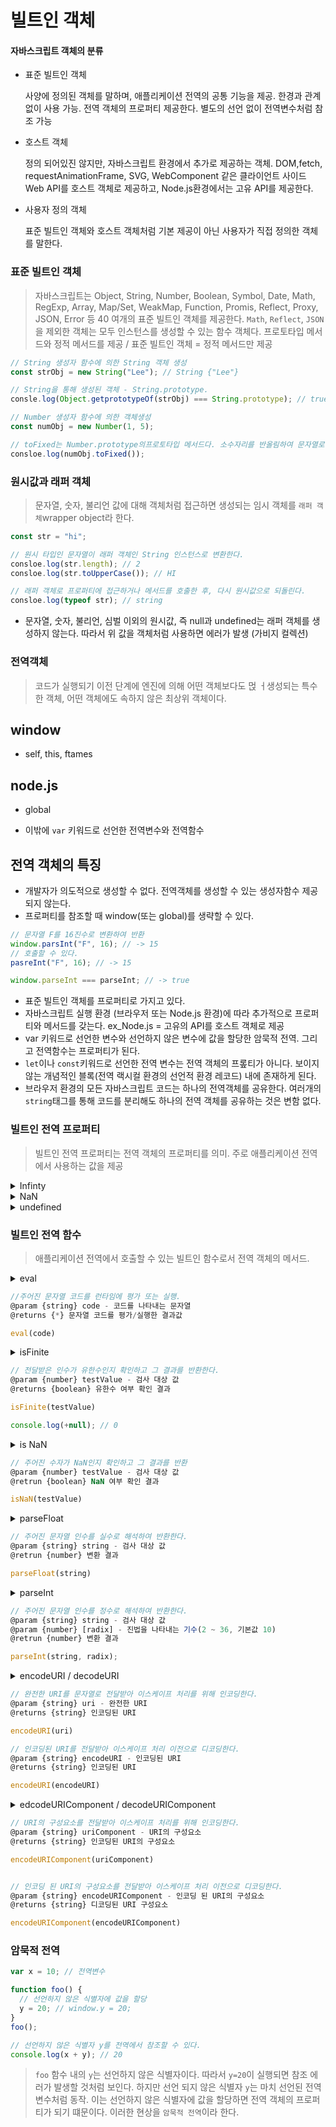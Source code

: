 # 빌트인 객체

#### 자바스크립트 객체의 분류

- 표준 빌트인 객체

  사양에 정의된 객체를 말하며, 애플리케이션 전역의 공통 기능을 제공. 한경과 관계없이 사용 가능. 전역 객체의 프로퍼티 제공한다. 별도의 선언 없이 전역변수처럼 참조 가능

- 호스트 객체

  정의 되어있진 않지만, 자바스크립트 환경에서 추가로 제공하는 객체. DOM,fetch, requestAnimationFrame, SVG, WebComponent 같은 클라이언트 사이드 Web API를 호스트 객체로 제공하고, Node.js환경에서는 고유 API를 제공한다.

- 사용자 정의 객체

  표준 빌트인 객체와 호스트 객체처럼 기본 제공이 아닌 사용자가 직접 정의한 객체를 말한다.

### 표준 빌트인 객체

> 자바스크립트는 Object, String, Number, Boolean, Symbol, Date, Math, RegExp, Array, Map/Set, WeakMap, Function, Promis, Reflect, Proxy, JSON, Error 등 40 여개의 표준 빌트인 객체를 제공한다. `Math`, `Reflect`, `JSON`을 제외한 객체는 모두 인스턴스를 생성할 수 있는 함수 객체다. 프로토타입 메서드와 정적 메서드를 제공 / 표준 빌트인 객체 = 정적 메서드만 제공

```jsx
// String 생성자 함수에 의한 String 객체 생성
const strObj = new String("Lee"); // String {"Lee"}

// String을 통해 생성된 객체 - String.prototype.
consle.log(Object.getprototypeOf(strObj) === String.prototype); // true
```

```jsx
// Number 생성자 함수에 의한 객체생성
const numObj = new Number(1, 5);

// toFixed는 Number.prototype의프로토타입 메서드다. 소수자리를 반올림하여 문자열로 반환
consloe.log(numObj.toFixed());
```

### 원시값과 래퍼 객체

> 문자열, 숫자, 불리언 값에 대해 객체처럼 접근하면 생성되는 임시 객체를 `래퍼 객체`wrapper object라 한다.

```jsx
const str = "hi";

// 원시 타입인 문자열이 래퍼 객체인 String 인스턴스로 변환한다.
consloe.log(str.length); // 2
consloe.log(str.toUpperCase()); // HI

// 래퍼 객체로 프로퍼티에 접근하거나 메서드를 호출한 후, 다시 원시값으로 되돌린다.
consloe.log(typeof str); // string
```

- 문자열, 숫자, 불리언, 심벌 이외의 원시값, 즉 null과 undefined는 래퍼 객체를 생성하지 않는다. 따라서 위 값을 객체처럼 사용하면 에러가 발생 (가비지 컬렉션)

### 전역객체

> 코드가 실행되기 이전 단계에 엔진에 의해 어떤 객체보다도 먽 ㅓ생성되는 특수한 객체, 어떤 객체에도 속하지 않은 최상위 객체이다.

## window

- self, this, ftames

## node.js

- global

- 이밖에 `var` 키워드로 선언한 전역변수와 전역함수

## 전역 객체의 특징

- 개발자가 의도적으로 생성할 수 없다. 전역객체를 생성할 수 있는 생성자함수 제공되지 않는다.
- 프로퍼티를 참조할 때 window(또는 global)를 생략할 수 있다.

```jsx
// 문자열 F를 16진수로 변환하여 반환
window.parsInt("F", 16); // -> 15
// 호출할 수 있다.
pasreInt("F", 16); // -> 15

window.parseInt === parseInt; // -> true
```

- 표준 빌트인 객체를 프로퍼티로 가지고 있다.
- 자바스크립트 실행 환경 (브라우저 또는 Node.js 환경)에 따라 추가적으로 프로퍼티와 메서드를 갖는다. ex_Node.js = 고유의 API를 호스트 객체로 제공
- var 키워드로 선언한 변수와 선언하지 않은 변수에 값을 할당한 암묵적 전역. 그리고 전역함수는 프로퍼티가 된다.
- `let`이나 `const`키워드로 선언한 전역 변수는 전역 객체의 프롶티가 아니다. 보이지 않는 개념적인 블록(전역 랙시컬 환경의 선언적 환경 레코드) 내에 존재하게 된다.
- 브라우저 환경의 모든 자바스크립트 코드는 하나의 전역객체를 공유한다. 여러개의 `string`태그를 통해 코드를 분리해도 하나의 전역 객체를 공유하는 것은 변함 없다.

### 빌트인 전역 프로퍼티

> 빌트인 전역 프로퍼티는 전역 객체의 프로퍼티를 의미. 주로 애플리케이션 전역에서 사용하는 값을 제공

<details>
<summary>Infinty</summary>

무한대를 나타내는 숫자값

</details>

<details>
<summary>NaN</summary>

숫자가 아님을 나타내는 숫자값. NaN프로퍼티 = Number.NaN

</details>

<details>
<summary>undefined</summary>

원시타입 undefined를 값으로 갖는다.

</details>

### 빌트인 전역 함수

> 애플리케이션 전역에서 호출할 수 있는 빌트인 함수로서 전역 객체의 메서드.

<details>
<summary>eval</summary>

자바스크립트 코드를 나타내는 문자열을 인수로 전달받는다. 전달받은 표현식이라면 eval함수는 문자열 코드를 런타임에 평가하여 값을 생성, 전달받은 인수가 표현식 문이 아니라면 문자열 코드를 런타임에 실행. 문자열 코드가 여러 개의 문으로 이루어져 있다면 모든 문을 실행

- eval함수는 기존의 스코프를 런타임에 동적으로 수정

eval 함수를 통해 입력받은 콘텐츠를 사용하는 것은 보안에 취약, 최적화 실행X = 처리속도 BAD
`let`,`const`키워드를 사용한 변수 선언문이라면 strict mode가 암묵적으로 적용 되므로 이럴 땐

- eval 함수의 사용은 금지!

</details>

```jsx
//주어진 문자열 코드를 런타임에 평가 또는 실행.
@param {string} code - 코드를 나타내는 문자열
@returns {*} 문자열 코드를 평가/실행한 결과값

eval(code)
```

<details>
<summary>isFinite</summary>
전달받은 인수가 정상적인 유한수인지 검사하여 유한수 이면 true를 반환, 무환수이면 false를 반환한다. 전달받은 인수의 타입의 숫자가 아닐 경우, 숫자로 타입을 변환한 후 검사를 수행한다. 이때 인수가 NaN으로 평가되는 값이라면 false를 반환.

- isFinite(null)은 true를 반환한다. 이것은 null을 숫자로 변환하여 검사했기 때문! null을 숫자타입으로 변환하면 0이 된다.
</details>

```jsx
// 전달받은 인수가 유한수인지 확인하고 그 결과를 반환한다.
@param {number} testValue - 검사 대상 값
@returns {boolean} 유한수 여부 확인 결과

isFinite(testValue)

console.log(+null); // 0
```

<details>
<summary>is NaN</summary>
전달받은 인수가 NaN인지 검사하여 그 결과를 불리언 타입으로 반환한다. 전달받은 인수의 타입이 숫자가 아닌 경우 숫자로 타입을 변환 후 검사 수행
</details>

```jsx
// 주어진 수자가 NaN인지 확인하고 그 결과를 반환
@param {number} testValue - 검사 대상 값
@retrun {boolean} NaN 여부 확인 결과

isNaN(testValue)
```

<details>
<summary>parseFloat</summary>
전달받은 문자열 인수를 부동 소숫점 숫자, 즉 실수로 해석하여 반환한다.
</details>

```jsx
// 주어진 문자열 인수를 실수로 해석하여 반환한다.
@param {string} string - 검사 대상 값
@retrun {number} 변환 결과

parseFloat(string)
```

<details>
<summary>parseInt</summary>
전달받은 문자열 인수를 정수로 해석하여 반환한다.

- 문자열을 실수로 해석하여 반환한다.
- 문자열에 공백이 있다면 첫 번째 문자열만 해석하여 반환
- 첫 번째 문자열을 숫자를 변환 할 수 없다면 NaN 반환
- 앞뒤 고백은 무시

</details>

```jsx
// 주어진 문자열 인수를 정수로 해석하여 반환한다.
@param {string} string - 검사 대상 값
@param {number} [radix] - 진법을 나타내는 기수(2 ~ 36, 기본값 10)
@retrun {number} 변환 결과

parseInt(string, radix);
```

<details>
<summary>encodeURI / decodeURI </summary>
함수는 완전한 URI를 문자열로 전달받아 이스케이프 처리를 위해 인코딩한다. URI는 인터넷에 있는 자원을 나타내는 유일한 주소를 말한다. URI의 하위개념으로 URI, URN이 있다.

- 알파벳, 0~9의 숫자, -\_ . ! ~ \* () 문자는 이스케이프 처리에서 제외
</details>

```jsx
// 완전한 URI를 문자열로 전달받아 이스케이프 처리를 위해 인코딩한다.
@param {string} uri - 완전한 URI
@returns {string} 인코딩된 URI

encodeURI(uri)
```

```jsx
// 인코딩된 URI를 전달받아 이스케이프 처리 이전으로 디코딩한다.
@param {string} encodeURI - 인코딩된 URI
@returns {string} 인코딩된 URI

encodeURI(encodeURI)
```

<details>
<summary>edcodeURIComponent / decodeURIComponent </summary>
URI 구성 요소를 인수로 전달받아 인코딩한다. 여기서 인코딩이란 URI의 문자들을 이스케이프 처리하는 것을 의미한다.

- 알파벳, 0~9의 숫자, -\_ . ! ~ \* () 문자는 이스케이프 처리에서 제외
- 쿼리 스트링의 일부로 간주한다. 따라서 쿼리 스트링 구분자로 사용되는 `=,?,&`은 인코딩한다.
- encodeURI함수는 매개변수로 전달된 문자열을 완전한 URI전체라고 간주. `=,?,&`은 인코딩X.
</details>

```jsx
// URI의 구성요소를 전달받아 이스케이프 처리를 위해 인코딩한다.
@param {string} uriComponent - URI의 구성요소
@returns {string} 인코딩된 URI의 구성요소

encodeURIComponent(uriComponent)


// 인코딩 된 URI의 구성요소를 전달받아 이스케이프 처리 이전으로 디코딩한다.
@param {string} encodeURIComponent - 인코딩 된 URI의 구성요소
@returns {string} 디코딩된 URI 구성요소

encodeURIComponent(encodeURIComponent)
```

### 암묵적 전역

```jsx
var x = 10; // 전역변수

function foo() {
  // 선언하지 않은 식별자에 값을 할당
  y = 20; // window.y = 20;
}
foo();

// 선언하지 않은 식별자 y를 전역에서 참조할 수 있다.
console.log(x + y); // 20
```

> `foo` 함수 내의 `y`는 선언하지 않은 식별자이다. 따라서 `y=20`이 실행되면 참조 에러가 발생할 것처럼 보인다. 하지만 선언 되지 않은 식별자 `y`는 마치 선언된 전역 변수처럼 동작. 이는 선언하지 않은 식별자에 값을 할당하면 전역 객체의 프로퍼티가 되기 떄문이다. 이러한 현상을 `암묵적 전역`이라 한다.
